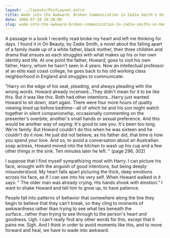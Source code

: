 ```yaml
---
layout: ../layouts/PostLayout.astro
title: Wade into the Awkward: Broken Communication in Zadie Smith's On Beauty
date: 2008-07-28 19:20:00
slug: wade-into-the-awkward-broken-communication-in-zadie-smiths-on-beauty
---
```


A passage in a book I recently read broke my heart and left me thinking for days. I found it in On Beauty, by Zadie Smith, a novel about the falling apart of a family made up of a white father, black mother, their three children and drama that ensues as each struggles with what makes up his or her own identity and life. At one point the father, Howard, goes to visit his own father, Harry, whom he hasn't seen in 4 years. Now an intellectual professor at an elite east coast college, he goes back to his old working class neighborhood in England and struggles to communicate:  
  
"Harry on the edge of his seat, pleading, and always pleading with the wrong words. Howard already incensed...They didn't mean for it to be like this. But it was like this. Both had other intentions...Harry just wanted Howard to sit down, start again. There were four more hours of quality viewing lined up before bedtime--all of which he and his son might watch together in silent companionship, occasionally commenting on the presenter's overbite, another's small hands or sexual preference. And this would be another way of saying: It's good to see you. It's been too long. We're family. But Howard couldn't do this when he was sixteen and he couldn't do it now. He just did not believe, as his father did, that time is how you spend your love. And so, to avoid a conversation about an Austrailian soap actress, Howard moved into the kitchen to wash up his cup and a few other things in the sink. Ten minutes later he left. " (page 296, 302)  
  
I suppose that I find myself sympathizing most with Harry. I can picture his face, wrought with the anguish of good intentions, but being deeply misunderstood. My heart falls apart picturing the thick, deep emotions across his face, as if I can see into his very self. When Howard walked in it says: " The older man was already crying. His hands shook with emotion." I want to shake Howard and tell him to grow up, to have patience.  
  
People fall into patterns of behavior that somewhere along the line they begin to believe that they can't break, so they cling to moments of awkwardness rather than trying to see what lies beneath the surface...rather than trying to see through to the person's heart and goodness. Ugh. I can't really find any other words for this, except that it pains me. Sigh. And I think in order to avoid moments like this, and to move forward and heal, we have to wade into awkward.